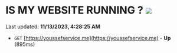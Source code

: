 # IS MY WEBSITE RUNNING ? [![](https://img.shields.io/static/v1?label=Sponsor&message=%E2%9D%A4&logo=GitHub&color=%23fe8e86)](https://github.com/sponsors/<username>)

Last updated: **11/13/2023, 4:28:25 AM**

- `GET` [https://youssefservice.me](https://youssefservice.me) - **Up** (895ms)
